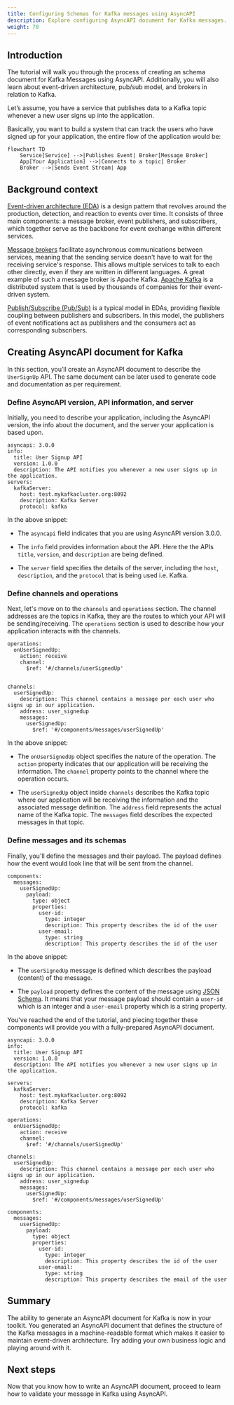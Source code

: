 ```yaml
---
title: Configuring Schemas for Kafka messages using AsyncAPI
description: Explore configuring AsyncAPI document for Kafka messages.
weight: 70
---
```


## Introduction

The tutorial will walk you through the process of creating an schema document for Kafka Messages using AsyncAPI. Additionally, you will also learn about event-driven architecture, pub/sub model, and brokers in relation to Kafka. 
  
Let’s assume, you have a service that publishes data to a Kafka topic whenever a new user signs up into the application.

Basically, you want to build a system that can track the users who have signed up for your application, the entire flow of the application would be:

```mermaid
flowchart TD
    Service[Service] -->|Publishes Event| Broker[Message Broker]
    App[Your Application] -->|Connects to a topic| Broker
    Broker -->|Sends Event Stream| App
```    


## Background context

[Event-driven architecture (EDA)](/docs/tutorials/getting-started/event-driven-architectures) is a design pattern that revolves around the production, detection, and reaction to events over time. It consists of three main components: a message broker, event publishers, and subscribers, which together serve as the backbone for event exchange within different services. 

[Message brokers](/docs/tutorials/getting-started/event-driven-architectures#message-broker) facilitate asynchronous communications between services, meaning that the sending service doesn't have to wait for the receiving service's response. This allows multiple services to talk to each other directly, even if they are written in different languages. A great example of such a message broker is Apache Kafka. [Apache Kafka](https://kafka.apache.org/) is a distributed system that is used by thousands of companies for their event-driven system.

[Publish/Subscribe (Pub/Sub)](/docs/tutorials/getting-started/event-driven-architectures#publishersubscriber) is a typical model in EDAs, providing flexible coupling between publishers and subscribers. In this model, the publishers of event notifications act as publishers and the consumers act as corresponding subscribers.

## Creating AsyncAPI document for Kafka

In this section, you’ll create an AsyncAPI document to describe the `UserSignUp` API. The same document can be later used to generate code and documentation as per requirement. 

### Define AsyncAPI version, API information, and server

Initially, you need to describe your application, including the AsyncAPI version, the info about the document, and the server your application is based upon.

```
asyncapi: 3.0.0
info:
  title: User Signup API
  version: 1.0.0
  description: The API notifies you whenever a new user signs up in the application.
servers:
  kafkaServer:
    host: test.mykafkacluster.org:8092
    description: Kafka Server
    protocol: kafka
```

In the above snippet:

- The `asyncapi` field indicates that you are using AsyncAPI version 3.0.0.
  
- The `info` field provides information about the API. Here the the APIs `title`, `version`, and `description` are being defined.
  
- The `server` field specifies the details of the server, including the `host`, `description`, and the `protocol` that is being used i.e. Kafka.

### Define channels and operations

Next, let's move on to the `channels` and `operations` section. The channel addresses are the topics in Kafka, they are the routes to which your API will be sending/receiving. The `operations` section is used to describe how your application interacts with the channels.

```
operations:
  onUserSignedUp:
    action: receive
    channel:
      $ref: '#/channels/userSignedUp'


channels:
  userSignedUp:
    description: This channel contains a message per each user who signs up in our application.
    address: user_signedup
    messages:
      userSignedUp:
        $ref: '#/components/messages/userSignedUp'
```

In the above snippet:

- The `onUserSignedUp` object specifies the nature of the operation. The `action` property indicates that our application will be receiving the information. The `channel` property points to the channel where the operation occurs.
  
- The `userSignedUp` object inside `channels` describes the Kafka topic where our application will be receiving the information and the associated message definition. The `address` field represents the actual name of the Kafka topic. The `messages` field describes the expected messages in that topic. 

### Define messages and its schemas

Finally, you'll define the messages and their payload. The payload defines how the event would look line that will be sent from the channel.

```
components:
  messages:
    userSignedUp:
      payload:
        type: object
        properties:
          user-id:
            type: integer
            description: This property describes the id of the user
          user-email:
            type: string
            description: This property describes the id of the user
```

In the above snippet:

- The `userSignedUp` message is defined which describes the payload (content) of the message.
  
- The `payload` property defines the content of the message using [JSON Schema](https://json-schema.org/). It means that your message payload should contain a `user-id` which is an integer and a `user-email` property which is a string property.

You've reached the end of the tutorial, and piecing together these components will provide you with a fully-prepared AsyncAPI document.

```
asyncapi: 3.0.0
info:
  title: User Signup API
  version: 1.0.0
  description: The API notifies you whenever a new user signs up in the application.

servers:
  kafkaServer:
    host: test.mykafkacluster.org:8092
    description: Kafka Server
    protocol: kafka

operations:
  onUserSignedUp:
    action: receive
    channel:
      $ref: '#/channels/userSignedUp'

channels:
  userSignedUp:
    description: This channel contains a message per each user who signs up in our application.
    address: user_signedup
    messages:
      userSignedUp:
        $ref: '#/components/messages/userSignedUp'

components:
  messages:
    userSignedUp:
      payload:
        type: object
        properties:
          user-id:
            type: integer
            description: This property describes the id of the user
          user-email:
            type: string
            description: This property describes the email of the user
```

## Summary

The ability to generate an AsyncAPI document for Kafka is now in your toolkit. You generated an AsyncAPI document that defines the structure of the Kafka messages in a machine-readable format which makes it easier to maintain event-driven architecture. Try adding your own business logic and playing around with it.

## Next steps

Now that you know how to write an AsyncAPI document, proceed to learn how to validate your message in Kafka using AsyncAPI.
